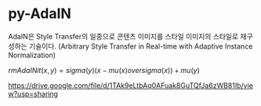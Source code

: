 # py-AdaIN
AdaIN은 Style Transfer의 일종으로 콘텐츠 이미지를 스타일 이미지의 스타일로 재구성하는 기술이다.
(Arbitrary Style Transfer in Real-time with Adaptive Instance Normalization)

$rm AdaIN it (x,y)= sigma  (y)( {x- mu  (x)} over {sigma  (x)} )+ mu  (y)$


https://drive.google.com/file/d/1TAk9eLtbAq0AFuak8GuTQfJa6zWB81Ib/view?usp=sharing
